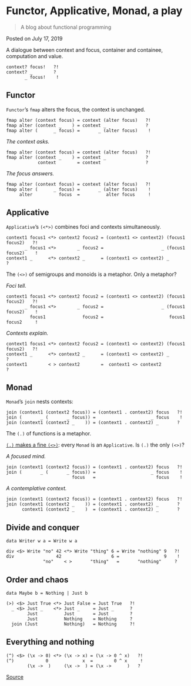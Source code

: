 # Functor, Applicative, Monad, a play

> A blog about functional programming

Posted on July 17, 2019

A dialogue between context and focus, container and containee, computation and value.

    context? focus!   ?!
    context? _        ?
           _ focus!    !

Functor
-------

`Functor`’s `fmap` alters the focus, the context is unchanged.

    fmap alter (context focus) = context (alter focus)   ?!
    fmap alter (context _    ) = context _               ?
    fmap alter (      _ focus) =       _ (alter focus)    !

_The context asks._

    fmap alter (context focus) = context (alter focus)   ?!
    fmap alter (context _    ) = context _               ?
                context        = context                 ?

_The focus answers._

    fmap alter (context focus) = context (alter focus)   ?!
    fmap alter (      _ focus) =       _ (alter focus)    !
         alter          focus  =          alter focus     !

Applicative
-----------

`Applicative`’s `(<*>)` combines foci and contexts simultaneously.

    context1 focus1 <*> context2 focus2 = (context1 <> context2) (focus1 focus2)   ?!
           _ focus1 <*>        _ focus2 =                      _ (focus1 focus2)    !
    context1 _      <*> context2 _      = (context1 <> context2) _                 ?

The `(<>)` of semigroups and monoids is a metaphor. Only a metaphor?

_Foci tell._

    context1 focus1 <*> context2 focus2 = (context1 <> context2) (focus1 focus2)   ?!
           _ focus1 <*>        _ focus2 =                      _ (focus1 focus2)    !
             focus1              focus2 =                         focus1 focus2     !

_Contexts explain._

    context1 focus1 <*> context2 focus2 = (context1 <> context2) (focus1 focus2)   ?!
    context1 _      <*> context2 _      = (context1 <> context2) _                 ?
    context1        < > context2        =  context1 <> context2                    ?

Monad
-----

`Monad`’s `join` nests contexts:

    join (context1 (context2 focus)) = (context1 . context2) focus   ?!
    join (       _ (       _ focus)) =                     _ focus    !
    join (context1 (context2 _    )) = (context1 . context2) _       ?

The `(.)` of functions is a metaphor.

[`(.)` makes a fine `(<>)`](https://hackage.haskell.org/package/base-4.12.0.0/docs/Data-Semigroup.html#t:Endo): every `Monad` is an `Applicative`. Is `(.)` the only `(<>)`?

_A focused mind._

    join (context1 (context2 focus)) = (context1 . context2) focus   ?!
    join (       _ (       _ focus)) =                     _ focus    !
                             focus   =                       focus    !

_A contemplative context._

    join (context1 (context2 focus)) = (context1 . context2) focus   ?!
    join (context1 (context2 _    )) = (context1 . context2) _       ?
          context1 (context2 _    )  = (context1 . context2) _       ?

Divide and conquer
------------------

    data Writer w a = Write w a
    
    div <$> Write "no" 42 <*> Write "thing" 6 = Write "nothing" 9   ?!
    div                42                   6 =                 9    !
                  "no"    < >       "thing"   =       "nothing"     ?

Order and chaos
---------------

    data Maybe b = Nothing | Just b
    
    (>) <$> Just True <*> Just False = Just True   ?!
      _ <$> Just _    <*> Just _     = Just _      ?
            Just          Just       = Just        ?
            Just          Nothing    = Nothing     ?
      join (Just          Nothing)   = Nothing     ?!

Everything and nothing
----------------------

    (^) <$> (\x -> 0) <*> (\x -> x) = (\x -> 0 ^ x)   ?!
    (^)            0             x  =        0 ^ x     !
            (\x ->  )     (\x ->  ) = (\x ->      )   ?


[Source](https://blog.poisson.chat/posts/2019-07-17-functor-play.html)
